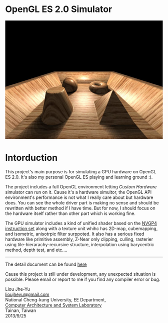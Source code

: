 # OpenGL ES 2.0 Simulator # 

![POM with self shadow](/gallery/FourShape1_POM_w_self_shadow.jpg)

Intorduction 
============
This project's main purpose is for simulating a GPU hardware on OpenGL ES 2.0.
It's also my personal OpenGL ES playing and learning ground :).

The project includes a full OpenGL environment letting *Custom Hardware* simulator can run on it. Cause it's a hardware simultor, the OpenGL API environment's performance is not what I really care about but hardware does. You can see the whole driver part is making no sense and should be rewritten with better method if I have time. But for now, I should focus on the hardware itself rather than other part which is working fine. 

The GPU simulator includes a kind of unified shader based on the [NVGP4 instruction set](http://developer.download.nvidia.com/opengl/specs/GL_NV_gpu_program4.txt) along with a texture unit whihc has 2D-map, cubemapping, and isometric, anisotrpic filter surppoted. It also has a serious fixed hardware like primitive assembly, Z-Near only clipping, culling, rasterier using tile-hierarachy-recursive structure, interpolation using barycentric method, depth test, and etc....

* * *

The detail document can be found [here](http://caslab.ee.ncku.edu.tw/~elvis/ogles-sim/)

Cause this project is still under development, any unexpected situation is possible. Please email or report to me if you find any compiler error or bug.

	
Liou Jhe-Yu <br>
lioujheyu@gmail.com <br>
National Cheng-kung University, EE Department, <br>
[Computer Architecture and System Laboratory](http://caslab.ee.ncku.edu.tw/index.html) <br>
Tainan, Taiwan <br>
2013/9/25
